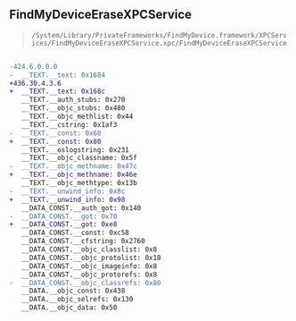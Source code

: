 ## FindMyDeviceEraseXPCService

> `/System/Library/PrivateFrameworks/FindMyDevice.framework/XPCServices/FindMyDeviceEraseXPCService.xpc/FindMyDeviceEraseXPCService`

```diff

-424.6.0.0.0
-  __TEXT.__text: 0x1684
+436.30.4.3.6
+  __TEXT.__text: 0x168c
   __TEXT.__auth_stubs: 0x270
   __TEXT.__objc_stubs: 0x480
   __TEXT.__objc_methlist: 0x44
   __TEXT.__cstring: 0x1af3
-  __TEXT.__const: 0x60
+  __TEXT.__const: 0x80
   __TEXT.__oslogstring: 0x231
   __TEXT.__objc_classname: 0x5f
-  __TEXT.__objc_methname: 0x47c
+  __TEXT.__objc_methname: 0x46e
   __TEXT.__objc_methtype: 0x13b
-  __TEXT.__unwind_info: 0x8c
+  __TEXT.__unwind_info: 0x98
   __DATA_CONST.__auth_got: 0x140
-  __DATA_CONST.__got: 0x70
+  __DATA_CONST.__got: 0xe8
   __DATA_CONST.__const: 0xc58
   __DATA_CONST.__cfstring: 0x2760
   __DATA_CONST.__objc_classlist: 0x8
   __DATA_CONST.__objc_protolist: 0x18
   __DATA_CONST.__objc_imageinfo: 0x8
   __DATA_CONST.__objc_protorefs: 0x8
-  __DATA_CONST.__objc_classrefs: 0x80
   __DATA.__objc_const: 0x438
   __DATA.__objc_selrefs: 0x130
   __DATA.__objc_data: 0x50

```
